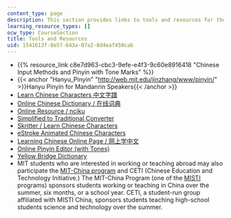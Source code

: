 ```yaml
---
content_type: page
description: This section provides links to tools and resources for the course.
learning_resource_types: []
ocw_type: CourseSection
title: Tools and Resources
uid: 1541613f-8e57-643a-07a2-8d4eaf450cab
---
```


*   {{% resource_link c8e7d963-cbc3-9efe-e4f3-9c60e8916418 "Chinese Input Methods and Pinyin with Tone Marks" %}}
*   {{< anchor "Hanyu_Pinyin" "http://web.mit.edu/jinzhang/www/pinyin/" >}}Hanyu Pinyin for Mandanrin Speakers{{< /anchor >}}
*   [Learn Chinese Characters 中文字譜](http://www.zhongwen.com/)
*   [Online Chinese Dictionary / 在线词典](http://dict.cn/)
*   [Online Resource / nciku](http://ce.linedict.com/dict.html#/cnen/)
*   [Simplified to Traditional Converter](http://www.popupchinese.com/tools/adso)
*   [Skritter / Learn Chinese Characters](http://www.skritter.com/)
*   [eStroke Animated Chinese Characters](http://www.eon.com.hk/estroke/download.html)
*   [Learning Chinese Online Page / 网上学中文](http://learningchineseonline.net/)
*   [Online Pinyin Editor (with Tones)](http://www.chinese-tools.com/tools/pinyin-editor.html)
*   [Yellow Bridge Dictionary](http://www.yellowbridge.com/chinese/chinese-dictionary.php)
*   MIT students who are interested in working or teaching abroad may also participate the [MIT-China program](http://misti.mit.edu/student-programs/location/china) and CETI (Chinese Education and Technology Initiative.) The MIT-China Program (one of the [MISTI](http://misti.mit.edu/) programs) sponsors students working or teaching in China over the summer, six months, or a school year. CETI, a student-run group affiliated with MISTI China, sponsors students teaching high-school students science and technology over the summer.